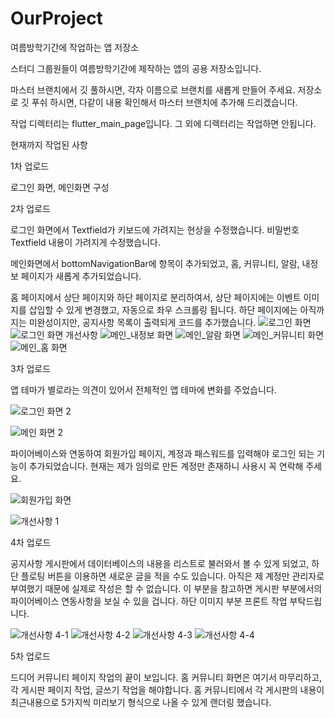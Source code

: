 # OurProject

여름방학기간에 작업하는 앱 저장소

스터디 그룹원들이 여름방학기간에 제작하는 앱의 공용 저장소입니다.


마스터 브랜치에서 깃 풀하시면, 각자 이름으로 브랜치를 새롭게 만들어 주세요.
저장소로 깃 푸쉬 하시면, 다같이 내용 확인해서 마스터 브랜치에 추가해 드리겠습니다.

작업 디렉터리는 flutter_main_page입니다. 그 외에 디렉터리는 작업하면 안됩니다.

현재까지 작업된 사항

1차 업로드

로그인 화면, 메인화면 구성

2차 업로드

로그인 화면에서 Textfield가 키보드에 가려지는 현상을 수정했습니다.
비밀번호 Textfield 내용이 가려지게 수정했습니다.

메인화면에서 bottomNavigationBar에 항목이 추가되었고,
홈, 커뮤니티, 알람, 내정보 페이지가 새롭게 추가되었습니다.

홈 페이지에서 상단 페이지와 하단 페이지로 분리하여서,
상단 페이지에는 이벤트 이미지를 삽입할 수 있게 변경했고, 자동으로 좌우 스크롤링 됩니다.
하단 페이지에는 아직까지는 미완성이지만, 공지사항 목록이 출력되게 코드를 추가했습니다.
![로그인 화면](https://user-images.githubusercontent.com/108314973/176630186-41ba3607-a2ef-4dac-9b9a-bc8d062722d8.png)
![로그인 화면 개선사항](https://user-images.githubusercontent.com/108314973/176630226-fee164a2-100d-404a-9bcf-83c4553a9258.png)
![메인_내정보 화면](https://user-images.githubusercontent.com/108314973/176630242-57858f4c-b90c-449e-be1c-446558a64bf5.png)
![메인_알람 화면](https://user-images.githubusercontent.com/108314973/176630250-26f12c7a-ae1e-4878-8700-711d70e35b30.png)
![메인_커뮤니티 화면](https://user-images.githubusercontent.com/108314973/176630311-b8eefef9-45d0-442f-bde0-fef33b5271b2.png)
![메인_홈 화면](https://user-images.githubusercontent.com/108314973/176630330-e169ffff-b40c-42e2-84af-e607fd4b542e.png)


3차 업로드

앱 테마가 별로라는 의견이 있어서 전체적인 앱 테마에 변화를 주었습니다.

![로그인 화면 2](https://user-images.githubusercontent.com/108314973/176837800-e26dd4f2-45af-4eb7-8707-f75a5f6384e8.png)

![메인 화면 2](https://user-images.githubusercontent.com/108314973/176837823-e7bedd39-6169-474c-903a-75c4fcc065af.png)

파이어베이스와 연동하여 회원가입 페이지, 계정과 패스워드를 입력해야 로그인 되는 기능이 추가되었습니다. 현재는 제가 임의로 만든 계정만 존재하니 사용시 꼭 연락해 주세요.


![회원가입 화면](https://user-images.githubusercontent.com/108314973/176837965-6ef02a76-c912-46ef-a45c-9dbcc2d7b01e.png)

![개선사항 1](https://user-images.githubusercontent.com/108314973/176837989-81b5e9a1-7e77-4349-a11f-6607672194c6.png)

4차 업로드

공지사항 게시판에서 데이터베이스의 내용을 리스트로 불러와서 볼 수 있게 되었고, 하단 플로팅 버튼을 이용하면 새로운 글을 적을 수도 있습니다. 아직은 제 계정만 관리자로 부여했기 때문에 실제로 작성은 할 수 없습니다. 이 부분을 참고하면 게시판 부분에서의 파이어베이스 연동사항을 보실 수 있을 겁니다. 하단 이미지 부분 프론트 작업 부탁드립니다.



![개선사항 4-1](https://user-images.githubusercontent.com/108314973/177273576-4dd72daa-43e1-4f3e-81f4-6b373b165d25.png)
![개선사항 4-2](https://user-images.githubusercontent.com/108314973/177273596-3aa05044-82a3-478c-a08b-e7ee12509eed.png)
![개선사항 4-3](https://user-images.githubusercontent.com/108314973/177273605-7fdfe6b8-9bef-4ea8-bfb0-71416368d1db.png)
![개선사항 4-4](https://user-images.githubusercontent.com/108314973/177273616-2b205258-a98b-432b-80a2-0cee91d9cb88.png)

5차 업로드

드디어 커뮤니티 페이지 작업의 끝이 보입니다. 홈 커뮤니티 화면은 여기서 마무리하고, 각 게시판 페이지 작업, 글쓰기 작업을 해야합니다.
홈 커뮤니티에서 각 게시판의 내용이 최근내용으로 5가지씩 미리보기 형식으로 나올 수 있게 랜더링 했습니다.
